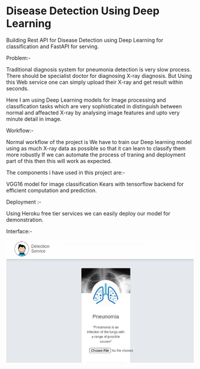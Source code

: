 Disease Detection Using Deep Learning
 ==============================

Building Rest API for Disease Detection using Deep Learning for classification and FastAPI for serving.

Problem:-

Traditional diagnosis system for pneumonia detection is very slow process. There should be specialist doctor for diagnosing X-ray diagnosis.
But Using this Web service one can simply upload their X-ray and get result within seconds.

Here I am using Deep Learning models for Image processing and classification tasks which are very sophisticated in distinguish between normal and affeacted X-ray by analysing image features and upto very minute detail in image.

Workflow:-

Normal workflow of the project is We have to train our Deep learning model using as much X-ray data as possible so that it can learn to classify them more robustly
If we can automate the process of traning and deployment part of this then this will work as expected.

The components i have used in this project are:-

VGG16 model for image classification
Kears with tensorflow backend for efficient computation and prediction.

Deployment :-

Using Heroku free tier services we can easily deploy our model for demonstration.

Interface:-

![demo](Demo.png)


